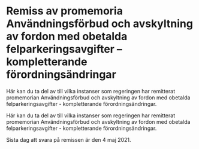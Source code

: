 # Remiss av promemoria Användningsförbud och avskyltning av fordon med obetalda felparkeringsavgifter –kompletterande förordningsändringar

Här kan du ta del av till vilka instanser som regeringen har remitterat promemorian Användningsförbud och avskyltning av fordon med obetalda felparkeringsavgifter - kompletterande förordningsändringar.

Här kan du ta del av till vilka instanser som regeringen har remitterat promemorian Användningsförbud och avskyltning av fordon med obetalda felparkeringsavgifter - kompletterande förordningsändringar.

Sista dag att svara på remissen är den 4 maj 2021.
